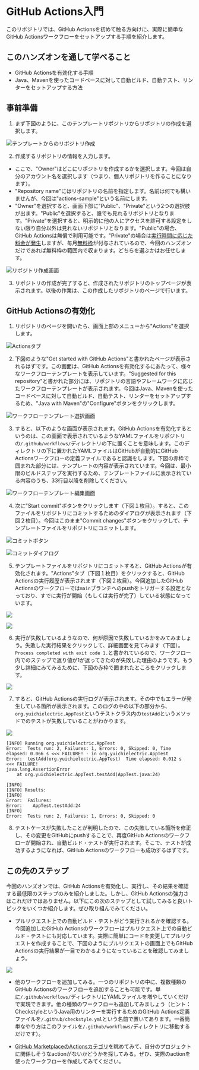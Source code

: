 # GitHub Actions入門

このリポジトリでは、GitHub Actionsを初めて触る方向けに、実際に簡単なGitHub Actionsワークフローをセットアップする手順を紹介します。

## このハンズオンを通して学べること

 - GitHub Actionsを有効化する手順
 - Java、Mavenを使ったコードベースに対して自動ビルド、自動テスト、リンターをセットアップする方法

## 事前準備

1. まず下図のように、このテンプレートリポジトリからリポジトリの作成を選択します。

![テンプレートからのリポジトリ作成](./images/prep-step1.png)

2. 作成するリポジトリの情報を入力します。
  - ここで、"Owner"はどこにリポジトリを作成するかを選択します。今回は自分のアカウント名を選択します（つまり、個人リポジトリを作ることになります）。
  - "Repository name"にはリポジトリの名前を指定します。名前は何でも構いませんが、今回は"actions-sample"という名前にします。
  - "Owner"を選択すると、画面下部に"Public"、"Private"という2つの選択肢が出ます。"Public"を選択すると、誰でも見れるリポジトリとなります。"Private"を選択すると、明示的に他の人にアクセスを許可する設定をしない限り自分以外は見れないリポジトリとなります。"Public"の場合、GitHub Actionsは無償で利用可能です。"Private"の場合は[実行時間に応じた料金が発生](https://docs.github.com/ja/billing/managing-billing-for-github-actions/about-billing-for-github-actions#per-minute-rates)しますが、毎月[無料枠](https://docs.github.com/ja/billing/managing-billing-for-github-actions/about-billing-for-github-actions#included-storage-and-minutes)が付与されているので、今回のハンズオンだけであれば無料枠の範囲内で収まります。どちらを選ぶかはお任せします。

![リポジトリ作成画面](./images/prep-step2.png)

3. リポジトリの作成が完了すると、作成されたリポジトリのトップページが表示されます。以後の作業は、この作成したリポジトリのページで行います。

## GitHub Actionsの有効化

1. リポジトリのページを開いたら、画面上部のメニューから"Actions"を選択します。

![Actionsタブ](./images/step1.png)

2. 下図のような"Get started with GitHub Actions"と書かれたページが表示されるはずです。この画面は、GitHub Actionsを有効化するにあたって、様々なワークフローテンプレートを表示しています。"Suggested for this repository"と書かれた部分には、リポジトリの言語やフレームワークに応じたワークフローテンプレートが表示されます。今回はJava、Mavenを使ったコードベースに対して自動ビルド、自動テスト、リンターをセットアップするため、"Java with Maven"の"Configure"ボタンをクリックします。

![ワークフローテンプレート選択画面](./images/step2.png)

3. すると、以下のような画面が表示されます。GitHub Actionsを有効化するというのは、この画面で表示されているようなYAMLファイルをリポジトリの`/.github/workflows/`ディレクトリの下に置くことを意味します。このディレクトリの下に置かれたYAMLファイルはGitHubが自動的にGitHub Actionsワークフローの定義ファイルであると認識をします。下図の赤枠で囲まれた部分には、テンプレートの内容が表示されています。今回は、最小限のビルドステップを実行するため、テンプレートファイルに表示されている内容のうち、33行目以降を削除してください。

![ワークフローテンプレート編集画面](./images/step3.png)

4. 次に"Start commit"ボタンをクリックします（下図１枚目）。すると、このファイルをリポジトリにコミットするためのダイアログが表示されます（下図２枚目）。今回はこのまま"Commit changes"ボタンをクリックして、テンプレートファイルをリポジトリにコミットします。

![コミットボタン](./images/step4-1.png)

![コミットダイアログ](./images/step4-2.png)

5. テンプレートファイルをリポジトリにコミットすると、GitHub Actionsが有効化されます。"Actions"タブ（下図１枚目）をクリックすると、GitHub Actionsの実行履歴が表示されます（下図２枚目）。今回追加したGitHub Actionsのワークフローでは`main`ブランチへのpushをトリガーする設定となっており、すでに実行が開始（もしくは実行が完了）している状態になっています。

![](./images/step5-1.png)

![](./images/step5-2.png)

6. 実行が失敗しているようなので、何が原因で失敗しているかをみてみましょう。失敗した実行結果をクリックして、詳細画面を見てみます（下図）。`Process completed with exit code 1.`と書かれているので、ワークフロー内でのステップで返り値が1が返ってきたのが失敗した理由のようです。もう少し詳細にみてみるために、下図の赤枠で囲まれたところをクリックします。

![](./images/step6.png)

7. すると、GitHub Actionsの実行ログが表示されます。その中でもエラーが発生している箇所が表示されます。このログの中の以下の部分から、`org.yuichielectric.AppTest`というテストクラス内の`testAdd`というメソッドでのテストが失敗していることがわかります。

![](./images/step7.png)


```
[INFO] Running org.yuichielectric.AppTest
Error:  Tests run: 2, Failures: 1, Errors: 0, Skipped: 0, Time elapsed: 0.066 s <<< FAILURE! - in org.yuichielectric.AppTest
Error:  testAdd(org.yuichielectric.AppTest)  Time elapsed: 0.012 s  <<< FAILURE!
java.lang.AssertionError
	at org.yuichielectric.AppTest.testAdd(AppTest.java:24)

[INFO]
[INFO] Results:
[INFO]
Error:  Failures:
Error:    AppTest.testAdd:24
[INFO]
Error:  Tests run: 2, Failures: 1, Errors: 0, Skipped: 0
```

8. テストケースが失敗したことが判明したので、この失敗している箇所を修正し、その変更をGitHubにpushすることで、再度GitHub Actionsのワークフローが開始され、自動ビルド・テストが実行されます。そこで、テストが成功するようになれば、GitHub Actionsのワークフローも成功するはずです。

## この先のステップ

今回のハンズオンでは、GitHub Actionsを有効化し、実行し、その結果を確認する最低限のステップのみを紹介しました。しかし、GitHub Actionsの強力さはこれだけではありません。以下にこの次のステップとして試してみると良いトピックをいくつか紹介します。ぜひ取り組んでみてください。

 - プルリクエスト上での自動ビルド・テストがどう実行されるかを確認する。今回追加したGitHub Actionsのワークフローはプルリクエスト上での自動ビルド・テストにも対応しています。実際に簡単にコードを変更してプルリクエストを作成することで、下図のようにプルリクエストの画面上でもGitHub Actionsの実行結果が一目でわかるようになっていることを確認してみましょう。

![](./images/challenge1.png)

 - 他のワークフローを追加してみる。一つのリポジトリの中に、複数種類のGitHub Actionsのワークフローを追加することも可能です。単に`/.github/workflows/`ディレクトリにYAMLファイルを増やしていくだけで実現できます。他の種類のワークフローも追加してみましょう（ヒント：CheckstyleというJava用のリンターを実行するためのGitHub Actions定義ファイルを`/.github/checkstyle.yml`という名前で置いてあります。一番簡単なやり方はこのファイルを`/.github/workflows/`ディレクトリに移動するだけです）。

 - [GitHub MarketplaceのActionsカテゴリ](https://github.com/marketplace?category=&query=&type=actions&verification=)を眺めてみて、自分のプロジェクトに関係しそうなactionがないかどうかを探してみる。ぜひ、実際のactionを使ったワークフローを作成してみてください。
